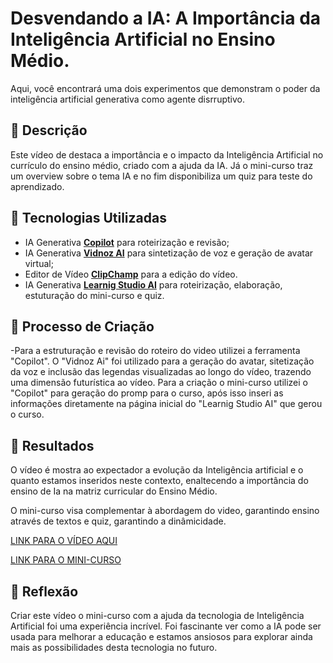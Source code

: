 # Desvendando a IA: A Importância da Inteligência Artificial no Ensino Médio.
Aqui, você encontrará uma dois experimentos que demonstram o poder da inteligência artificial generativa como agente disrruptivo.

## 📒 Descrição
Este vídeo de destaca a importância e o impacto da Inteligência Artificial no currículo do ensino médio, criado com a ajuda da IA.
Já o mini-curso traz um overview sobre o tema IA e no fim disponibiliza um quiz para teste do aprendizado.

## 🤖 Tecnologias Utilizadas
- IA Generativa **[Copilot](https://copilot.microsoft.com/)** para roteirização e revisão;
- IA Generativa **[Vidnoz AI](https://aiapp-pt.vidnoz.com/)** para sintetização de voz e geração de avatar virtual;
- Editor de Vídeo **[ClipChamp](https://clipchamp.com/)** para a edição do vídeo.
- IA Generativa **[Learnig Studio AI](https://learningstudioai.com/)** para roteirização, elaboração, estuturação do mini-curso e quiz.

## 🧐 Processo de Criação
-Para a estruturação e revisão do roteiro do video utilizei a ferramenta "Copilot". O "Vidnoz Ai" foi utilizado para a geração do avatar,
sitetização da voz e inclusão das legendas visualizadas ao longo do vídeo, trazendo uma dimensão futurística ao vídeo.
Para a criação o mini-curso utilizei o "Copilot" para geração do promp para o curso, após isso inseri as informações diretamente na 
página inicial do "Learnig Studio AI" que gerou o curso.

## 🚀 Resultados
O vídeo é mostra ao expectador a evolução da Inteligência artificial e o quanto estamos inseridos neste contexto, enaltecendo
a importância do ensino de Ia na matriz curricular do Ensino Médio.

O mini-curso visa complementar  à abordagem do video, garantindo ensino através de textos e quiz, garantindo a dinâmicidade.

[LINK PARA O VÍDEO AQUI](https://youtu.be/Og8Hy2xaFBE)

[LINK PARA O MINI-CURSO](https://learningstudioai.com/go/txdjpfVmAKpcVXP4CruX)

## 💭 Reflexão
Criar este vídeo  o mini-curso com a ajuda da tecnologia de Inteligência Artificial foi uma experiência incrível. Foi fascinante ver como a IA 
pode ser usada para melhorar a educação e estamos ansiosos para explorar ainda mais as possibilidades desta tecnologia no futuro.
